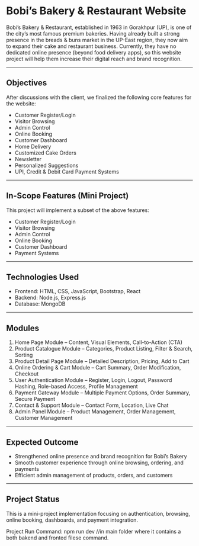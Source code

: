 # Bobi’s Bakery & Restaurant Website

Bobi’s Bakery & Restaurant, established in 1963 in Gorakhpur (UP), is one of the city’s most famous premium bakeries. Having already built a strong presence in the breads & buns market in the UP-East region, they now aim to expand their cake and restaurant business. Currently, they have no dedicated online presence (beyond food delivery apps), so this website project will help them increase their digital reach and brand recognition.

---
## Objectives
After discussions with the client, we finalized the following core features for the website:

- Customer Register/Login  
- Visitor Browsing  
- Admin Control  
- Online Booking  
- Customer Dashboard  
- Home Delivery  
- Customized Cake Orders  
- Newsletter  
- Personalized Suggestions  
- UPI, Credit & Debit Card Payment Systems  

---

## In-Scope Features (Mini Project)
This project will implement a subset of the above features:  

- Customer Register/Login  
- Visitor Browsing  
- Admin Control  
- Online Booking  
- Customer Dashboard  
- Payment Systems  

---

## Technologies Used
- Frontend: HTML, CSS, JavaScript, Bootstrap, React  
- Backend: Node.js, Express.js  
- Database: MongoDB  

---

## Modules
1. Home Page Module – Content, Visual Elements, Call-to-Action (CTA)  
2. Product Catalogue Module – Categories, Product Listing, Filter & Search, Sorting  
3. Product Detail Page Module – Detailed Description, Pricing, Add to Cart  
4. Online Ordering & Cart Module – Cart Summary, Order Modification, Checkout  
5. User Authentication Module – Register, Login, Logout, Password Hashing, Role-based Access, Profile Management  
6. Payment Gateway Module – Multiple Payment Options, Order Summary, Secure Payment  
7. Contact & Support Module – Contact Form, Location, Live Chat  
8. Admin Panel Module – Product Management, Order Management, Customer Management  

---

## Expected Outcome
- Strengthened online presence and brand recognition for Bobi’s Bakery  
- Smooth customer experience through online browsing, ordering, and payments  
- Efficient admin management of products, orders, and customers  

---

## Project Status
This is a mini-project implementation focusing on authentication, browsing, online booking, dashboards, and payment integration.


Project Run Command:
npm run dev     //in main folder where it contains a both bakend and fronted filese command.
